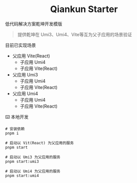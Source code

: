 <h1 align="center">
  Qiankun Starter
</h1>

低代码解决方案乾坤开发模版

> 提供乾坤在 Umi3、Umi4、Vite等互为父子应用的场景验证

目前已实现场景

- 父应用 Vite(React)
  - 子应用 Umi4
  - 子应用 Vite(React)
- 父应用 Umi3
  - 子应用 Umi4
  - 子应用 Vite(React)
- 父应用 Umi4
  - 子应用 Umi4
  - 子应用 Vite(React)

⌨️ 本地开发

```
# 安装依赖
pnpm i

# 启动以 Vit(React) 为父应用的服务
pnpm start

# 启动以 Umi3 为父应用的服务
pnpm start:umi3

# 启动以 Umi4 为父应用的服务
pnpm start:umi4
```